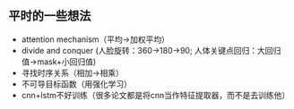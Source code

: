 ## 平时的一些想法

+ attention mechanism（平均->加权平均）
+ divide and conquer (人脸旋转：360->180->90; 人体关键点回归：大回归值->mask+小回归值)
+ 寻找时序关系（相加->相乘）
+ 不可导目标函数（用强化学习）
+ cnn+lstm不好训练（很多论文都是将cnn当作特征提取器，而不是去训练他）